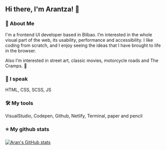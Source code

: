 ## Hi there, I'm Arantza! 👋

### 🚀 About Me

<p>I'm a frontend UI developer based in Bilbao. I’m interested in the whole visual part of the web, its usability, performance and accessibility. I like coding from scratch, and I enjoy seeing the ideas that I have brought to life in the browser.</p>
<p>Also I’m interested in street art, classic movies, motorcycle roads and The Cramps. 🌈</p>

### 💬 I speak
HTML, CSS, SCSS, JS

### 🛠 My tools
VisualStudio, Codepen, Github, Netlify, Terminal, paper and pencil

### ⭐ My github stats

[![Aran's GitHub stats](https://github-readme-stats.vercel.app/api?username=AranBeitia&show_icons=true&theme=radical)](https://github.com/AranBeitia/github-readme-stats)

